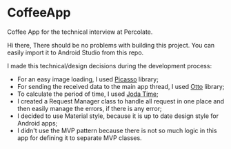 # CoffeeApp
Coffee App for the technical interview at Percolate.

Hi there,
There should be no problems with building this project. You can easily import it to Android Studio from this repo.

I made this technical/design decisions during the development process:
* For an easy image loading, I used [Picasso](http://square.github.io/picasso/) library;
* For sending the received data to the main app thread, I used [Otto](http://square.github.io/otto/) library;
* To calculate the period of time, I used [Joda Time](http://www.joda.org/joda-time/);
* I created a Request Manager class to handle all request in one place and then easily manage the errors, if there is any error;
* I decided to use Material style, because it is up to date design style for Android apps;
* I didn't use the MVP pattern because there is not so much logic in this app for defining it to separate MVP classes.
